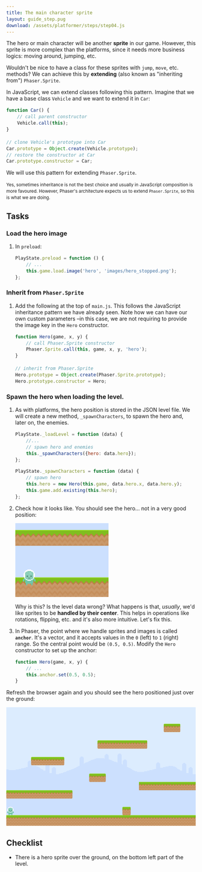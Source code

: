 ```yaml
---
title: The main character sprite
layout: guide_step.pug
download: /assets/platformer/steps/step04.js
---
```


The hero or main character will be another **sprite** in our game. However, this sprite is more complex than the platforms, since it needs more business logics: moving around, jumping, etc.

Wouldn't be nice to have a class for these sprites with `jump`, `move`, etc. methods? We can achieve this by **extending** (also known as "inheriting from") `Phaser.Sprite`.

In JavaScript, we can extend classes following this pattern. Imagine that we have a base class `Vehicle` and we want to extend it in `Car`:

```js
function Car() {
    // call parent constructor
    Vehicle.call(this);
}

// clone Vehicle's prototype into Car
Car.prototype = Object.create(Vehicle.prototype);
// restore the constructor at Car
Car.prototype.constructor = Car;
```

We will use this pattern for extending `Phaser.Sprite`.

<small>Yes, sometimes inheritance is not the best choice and usually in JavaScript composition is more favoured. However, Phaser's architecture expects us to extend `Phaser.Sprite`, so this is what we are doing.</small>

## Tasks

### Load the hero image

1. In `preload`:

    ```js
    PlayState.preload = function () {
        // ...
        this.game.load.image('hero', 'images/hero_stopped.png');
    };
    ```

### Inherit from `Phaser.Sprite`

1. Add the following at the top of `main.js`. This follows the JavaScript inheritance pattern we have already seen. Note how we can have our own custom parameters –in this case, we are not requiring to provide the image key in the `Hero` constructor.

    ```js
    function Hero(game, x, y) {
        // call Phaser.Sprite constructor
        Phaser.Sprite.call(this, game, x, y, 'hero');
    }

    // inherit from Phaser.Sprite
    Hero.prototype = Object.create(Phaser.Sprite.prototype);
    Hero.prototype.constructor = Hero;
    ```

### Spawn the hero when loading the level.

1. As with platforms, the hero position is stored in the JSON level file. We will create a new method, `_spawnCharacters`, to spawn the hero and, later on, the enemies.

    ```js
    PlayState._loadLevel = function (data) {
        //...
        // spawn hero and enemies
        this._spawnCharacters({hero: data.hero});
    };
    ```

    ```js
    PlayState._spawnCharacters = function (data) {
        // spawn hero
        this.hero = new Hero(this.game, data.hero.x, data.hero.y);
        this.game.add.existing(this.hero);
    };
    ```

2. Check how it looks like. You should see the hero… not in a very good position:

    ![Bad-positioned hero](/assets/platformer/hero_bad_position.png)

    Why is this? Is the level data wrong? What happens is that, _usually_, we'd like sprites to be **handled by their center**. This helps in operations like rotations, flipping, etc. and it's also more intuitive. Let's fix this.

3. In Phaser, the point where we handle sprites and images is called **`anchor`**. It's a vector, and it accepts values in the `0` (left) to `1` (right) range. So the central point would be `(0.5, 0.5)`. Modify the `Hero` constructor to set up the anchor:

    ```js
    function Hero(game, x, y) {
        // ...
        this.anchor.set(0.5, 0.5);
    }
    ```

Refresh the browser again and you should see the hero positioned just over the ground:

![Hero positioned correctly in the scenario](/assets/platformer/step03_check.png)

## Checklist

- There is a hero sprite over the ground, on the bottom left part of the level.

